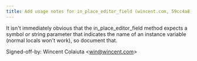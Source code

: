 ```yaml
---
title: Add usage notes for in_place_editor_field (wincent.com, 59cc4a8)
---
```


It isn't immediately obvious that the in\_place\_editor\_field method expects a symbol or string parameter that indicates the name of an instance variable (normal locals won't work), so document that.

Signed-off-by: Wincent Colaiuta &lt;win@wincent.com&gt;
